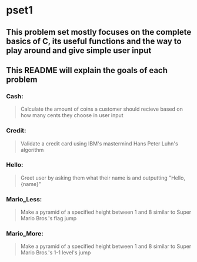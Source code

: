 # pset1

## This problem set mostly focuses on the complete basics of C, its useful functions and the way to play around and give simple user input

## This README will explain the goals of each problem

### Cash:
> Calculate the amount of coins a customer should recieve based on how many cents they choose in user input

### Credit:
> Validate a credit card using IBM's mastermind Hans Peter Luhn's algorithm

### Hello:
> Greet user by asking them what their name is and outputting "Hello, {name}"

### Mario_Less:
> Make a pyramid of a specified height between 1 and 8 similar to Super Mario Bros.'s flag jump

### Mario_More:
> Make a pyramid of a specified height between 1 and 8 similar to Super Mario Bros.'s 1-1 level's jump

